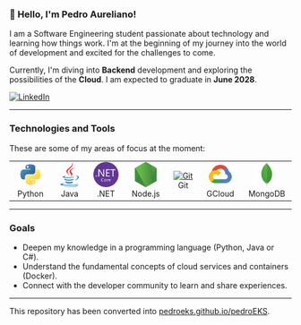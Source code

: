 ### 👋 Hello, I'm Pedro Aureliano!

I am a Software Engineering student passionate about technology and learning how things work. I'm at the beginning of my journey into the world of development and excited for the challenges to come.

Currently, I'm diving into **Backend** development and exploring the possibilities of the **Cloud**. I am expected to graduate in **June 2028**.

<a href="https://www.linkedin.com/in/pedroaureliano" target="_blank"><img src="https://img.shields.io/badge/LinkedIn-0077B5?style=for-the-badge&logo=linkedin&logoColor=white" alt="LinkedIn"/></a>

---

### Technologies and Tools

These are some of my areas of focus at the moment:

<table align="center">
  <tr>
    <td align="center" width="96">
      <a href="https://www.python.org" target="_blank" rel="noreferrer">
        <img src="https://raw.githubusercontent.com/devicons/devicon/master/icons/python/python-original.svg" width="45" height="45" alt="Python" />
      </a>
      <br>Python
    </td>
    <td align="center" width="96">
      <a href="https://www.java.com" target="_blank" rel="noreferrer">
        <img src="https://raw.githubusercontent.com/devicons/devicon/master/icons/java/java-original.svg" width="45" height="45" alt="Java" />
      </a>
      <br>Java
    </td>
    <td align="center" width="96">
      <a href="https://dotnet.microsoft.com/" target="_blank" rel="noreferrer">
        <img src="https://raw.githubusercontent.com/devicons/devicon/master/icons/dotnetcore/dotnetcore-original.svg" width="45" height="45" alt=".NET" />
      </a>
      <br>.NET
    </td>
    <td align="center" width="96">
      <a href="https://nodejs.org" target="_blank" rel="noreferrer">
        <img src="https://raw.githubusercontent.com/devicons/devicon/master/icons/nodejs/nodejs-original.svg" width="45" height="45" alt="Node.js" />
      </a>
      <br>Node.js
    </td>
    <td align="center" width="96">
      <a href="https://git-scm.com/" target="_blank" rel="noreferrer">
        <img src="https://www.vectorlogo.zone/logos/git-scm/git-scm-icon.svg" width="45" height="45" alt="Git" />
      </a>
      <br>Git
    </td>
     <td align="center" width="96">
      <a href="https://cloud.google.com" target="_blank" rel="noreferrer">
        <img src="https://raw.githubusercontent.com/devicons/devicon/master/icons/googlecloud/googlecloud-original.svg" width="45" height="45" alt="Google Cloud" />
      </a>
      <br>GCloud
    </td>
    <td align="center" width="96">
      <a href="https://www.mongodb.com/" target="_blank" rel="noreferrer">
        <img src="https://raw.githubusercontent.com/devicons/devicon/master/icons/mongodb/mongodb-original.svg" width="45" height="45" alt="MongoDB" />
      </a>
      <br>MongoDB
    </td>
  </tr>
</table>

---

### Goals

- Deepen my knowledge in a programming language (Python, Java or C#).
- Understand the fundamental concepts of cloud services and containers (Docker).
- Connect with the developer community to learn and share experiences.

---
<p> This repository has been converted into <a href="https://pedroeks.github.io/pedroEKS/" target="_blank" rel="noreferrer">pedroeks.github.io/pedroEKS</a>.</p>
